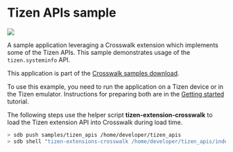 # Tizen APIs sample

<img class='sample-thumb' src='/assets/sampapp-icon-api.png'>

A sample application leveraging a Crosswalk extension which implements
some of the Tizen APIs. This sample demonstrates usage of the
`tizen.systeminfo` API.

This application is part of the
[Crosswalk samples download](https://github.com/crosswalk-project/crosswalk-samples/archive/0.2.tar.gz).

To use this example, you need to run the application on a Tizen device
or in the Tizen emulator. Instructions for preparing both are in
the [Getting started](/documentation/getting_started) tutorial.

The following steps use the helper script **tizen-extension-crosswalk**
to load the Tizen extension API into Crosswalk during load time.

```sh
> sdb push samples/tizen_apis /home/developer/tizen_apis
> sdb shell "tizen-extensions-crosswalk /home/developer/tizen_apis/index.html"
```
